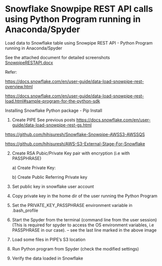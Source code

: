# Snowflake Snowpipe REST API calls using Python Program running in Anaconda/Spyder
Load data to Snowflake table  using Snowpipe REST API  - Python Program running in Anaconda/Spyder 

See the attached document for detailed screenshots
<a href="https://github.com/hihisuresh/Snowflake-Snowpipe-REST-API-Python-Anaconda-Spyder/blob/master/SnowpipeRESTAPI.docx">SnowpipeRESTAPI.docx</a>


Refer:

https://docs.snowflake.com/en/user-guide/data-load-snowpipe-rest-overview.html

https://docs.snowflake.com/en/user-guide/data-load-snowpipe-rest-load.html#sample-program-for-the-python-sdk

Installing Snowflake Python package - Pip Install

1.	Create PIPE
See  previous posts
https://docs.snowflake.com/en/user-guide/data-load-snowpipe-rest-gs.html

https://github.com/hihisuresh/Snowflake-Snowpipe-AWSS3-AWSSQS

https://github.com/hihisuresh/AWS-S3-External-Stage-For-Snowflake


2.	Create  RSA Pubic/Private Key pair with encryption (i.e with PASSPHRASE)

     a) Create Private Key:
 
     b) Create Public Referring Private key
 

3.	Set public key in snowflake user account

 
4.	Copy private key in the home dir of the user running the Python Program 
 
5.	Set the PRIVATE_KEY_PASSPHRASE environment variable in .bash_profile
 
6.	Start the Spyder from the  terminal (command line from the user session)
(This is required for spyder to access the OS environment variables, i.e PASSPHRASE in our case). – see the last line marked  in the above image
7.	Load some files in PIPE’s S3 location 
 
8.	Run Python program from Spyder
(check the modified settings)
 
9.	Verify the data loaded in Snowflake
